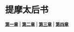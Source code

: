 # 提摩太后书
 **[第一章](圣经/圣经(吕振中译本)/lzz/620/001.md)** |
 **[第二章](圣经/圣经(吕振中译本)/lzz/620/002.md)** |
 **[第三章](圣经/圣经(吕振中译本)/lzz/620/003.md)** |
 **[第四章](圣经/圣经(吕振中译本)/lzz/620/004.md)**